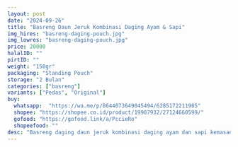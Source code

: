```yaml
---
layout: post
date: "2024-09-26"
title: "Basreng Daun Jeruk Kombinasi Daging Ayam & Sapi"
img_hires: "basreng-daging-pouch.jpg"
img_lowres: "basreng-daging-pouch.jpg"
price: 20000
halalID: ""
pirtID: ""
weight: "150gr"
packaging: "Standing Pouch"
storage: "2 Bulan"
categories: ["basreng"]
variants: ["Pedas", "Original"]
buy:
  whatsapp:  "https://wa.me/p/8644073649045494/6285172211985"
  shopee: "https://shopee.co.id/product/19907932/27124660599/"
  gofood: "https://gofood.link/a/PccieRo"
  shopeefood: ""
desc: "Basreng daging daun jeruk kombinasi daging ayam dan sapi kemasan standing pouch."
---
```

